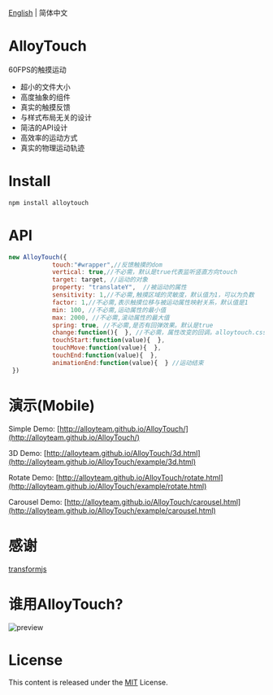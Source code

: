 ﻿[English](./README.md) | 简体中文

# AlloyTouch
60FPS的触摸运动

* 超小的文件大小
* 高度抽象的组件
* 真实的触摸反馈
* 与样式布局无关的设计
* 简洁的API设计
* 高效率的运动方式
* 真实的物理运动轨迹

# Install
```js
npm install alloytouch
```

# API
```js
new AlloyTouch({
            touch:"#wrapper",//反馈触摸的dom
            vertical: true,//不必需，默认是true代表监听竖直方向touch
            target: target, //运动的对象
            property: "translateY",  //被运动的属性
            sensitivity: 1,//不必需,触摸区域的灵敏度，默认值为1，可以为负数
            factor: 1,//不必需,表示触摸位移与被运动属性映射关系，默认值是1
            min: 100, //不必需,运动属性的最小值
            max: 2000, //不必需,滚动属性的最大值
            spring: true, //不必需,是否有回弹效果。默认是true
            change:function(){  }, //不必需，属性改变的回调。alloytouch.css版本不支持该事件
            touchStart:function(value){  },
            touchMove:function(value){  },
            touchEnd:function(value){  },
            animationEnd:function(value){  } //运动结束
 })
```
# 演示(Mobile)

Simple Demo: [http://alloyteam.github.io/AlloyTouch/](http://alloyteam.github.io/AlloyTouch/) 

3D Demo: [http://alloyteam.github.io/AlloyTouch/3d.html](http://alloyteam.github.io/AlloyTouch/example/3d.html) 

Rotate Demo: [http://alloyteam.github.io/AlloyTouch/rotate.html](http://alloyteam.github.io/AlloyTouch/example/rotate.html) 

Carousel Demo: [http://alloyteam.github.io/AlloyTouch/carousel.html](http://alloyteam.github.io/AlloyTouch/example/carousel.html) 


# 感谢
[transformjs](http://alloyteam.github.io/AlloyTouch/transformjs/)

# 谁用AlloyTouch?

![preview](http://sqimg.qq.com/qq_product_operations/im/qqlogo/imlogo.png)

# License
This content is released under the [MIT](http://opensource.org/licenses/MIT) License.